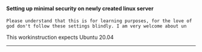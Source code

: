 #### Setting up minimal security on newly created linux server

```
Please understand that this is for learning purposes, for the love of god don't follow these settings blindly. I am very welcome about un
```

This workinstruction expects Ubuntu 20.04

----

